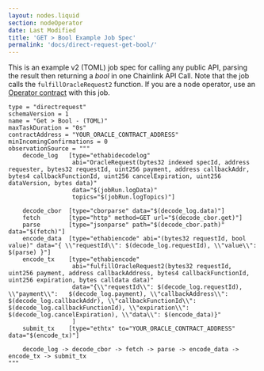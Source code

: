 ```yaml
---
layout: nodes.liquid
section: nodeOperator
date: Last Modified
title: 'GET > Bool Example Job Spec'
permalink: 'docs/direct-request-get-bool/'
---
```


This is an example v2 (TOML) job spec for calling any public API, parsing the result then returning a _bool_ in one Chainlink API Call. Note that the job calls the `fulfillOracleRequest2` function. If you are a node operator, use an [Operator contract](https://github.com/smartcontractkit/chainlink/blob/develop/contracts/src/v0.7/Operator.sol) with this job.

```jpv2
type = "directrequest"
schemaVersion = 1
name = "Get > Bool - (TOML)"
maxTaskDuration = "0s"
contractAddress = "YOUR_ORACLE_CONTRACT_ADDRESS"
minIncomingConfirmations = 0
observationSource = """
    decode_log   [type="ethabidecodelog"
                  abi="OracleRequest(bytes32 indexed specId, address requester, bytes32 requestId, uint256 payment, address callbackAddr, bytes4 callbackFunctionId, uint256 cancelExpiration, uint256 dataVersion, bytes data)"
                  data="$(jobRun.logData)"
                  topics="$(jobRun.logTopics)"]

    decode_cbor  [type="cborparse" data="$(decode_log.data)"]
    fetch        [type="http" method=GET url="$(decode_cbor.get)"]
    parse        [type="jsonparse" path="$(decode_cbor.path)" data="$(fetch)"]
    encode_data  [type="ethabiencode" abi="(bytes32 requestId, bool value)" data="{ \\"requestId\\": $(decode_log.requestId), \\"value\\": $(parse) }"]
    encode_tx    [type="ethabiencode"
                  abi="fulfillOracleRequest2(bytes32 requestId, uint256 payment, address callbackAddress, bytes4 callbackFunctionId, uint256 expiration, bytes calldata data)"
                  data="{\\"requestId\\": $(decode_log.requestId), \\"payment\\":   $(decode_log.payment), \\"callbackAddress\\": $(decode_log.callbackAddr), \\"callbackFunctionId\\": $(decode_log.callbackFunctionId), \\"expiration\\": $(decode_log.cancelExpiration), \\"data\\": $(encode_data)}"
                  ]
    submit_tx    [type="ethtx" to="YOUR_ORACLE_CONTRACT_ADDRESS" data="$(encode_tx)"]

    decode_log -> decode_cbor -> fetch -> parse -> encode_data -> encode_tx -> submit_tx
"""
```
